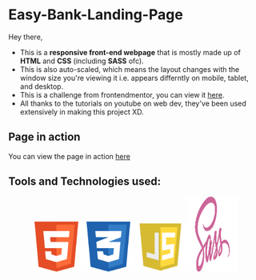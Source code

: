 # Easy-Bank-Landing-Page

Hey there, 
- This is a **responsive front-end webpage** that is mostly made up of **HTML** and **CSS** (including **SASS** ofc).
- This is also auto-scaled, which means the layout changes with the window size you're viewing it i.e. appears differntly on mobile, tablet, and desktop.
- This is a challenge from frontendmentor, you can view it [here](https://www.frontendmentor.io/challenges/easybank-landing-page-WaUhkoDN).
- All thanks to the tutorials on youtube on web dev, they've been used extensively in making this project XD.

## Page in action
You can view the page in action [here](https://johnwesleyk.github.io/Easy-Bank-Landing-Page/)

## Tools and Technologies used:
<p align="center">
  <img width="100" height="100" src="https://github.com/JohnWesleyK/Easy-Bank-Landing-Page/blob/master/images/html.png?raw=true">
  <img width="100" height="100" src="https://github.com/JohnWesleyK/Easy-Bank-Landing-Page/blob/master/images/css.png?raw=true">
  <img width="100" height="100" src="https://github.com/JohnWesleyK/Easy-Bank-Landing-Page/blob/master/images/js.png?raw=true">
  <img width="100" height="150" src="https://github.com/JohnWesleyK/Easy-Bank-Landing-Page/blob/master/images/sass.png?raw=true">
</p>
